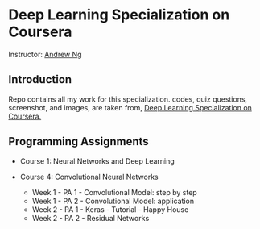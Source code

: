 # Deep Learning Specialization on Coursera

Instructor: [Andrew Ng](https://www.andrewng.org/)

## Introduction

Repo contains all my work for this specialization.  codes, quiz questions, screenshot, and images, are taken from, [ Deep Learning Specialization on Coursera.](https://www.coursera.org/specializations/deep-learning)

## Programming Assignments

* Course 1: Neural Networks and Deep Learning

* Course 4: Convolutional Neural Networks

    * Week 1 - PA 1 - Convolutional Model: step by step
    * Week 1 - PA 2 - Convolutional Model: application
    * Week 2 - PA 1 - Keras - Tutorial - Happy House
    * Week 2 - PA 2 - Residual Networks
    
